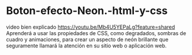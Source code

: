 # Boton-efecto-Neon.-html-y-css
video bien explicado https://youtu.be/Mb4U5YEPaLg?feature=shared
Aprenderá a usar las propiedades de CSS, como degradados, sombras de cuadro y animaciones, para crear un aspecto de neón brillante que seguramente llamará la atención en su sitio web o aplicación web.
